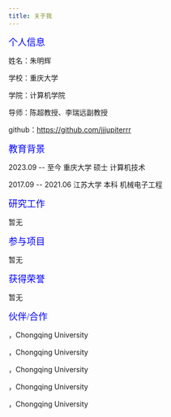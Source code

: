 ```yaml
---
title: 关于我
---
```




<font face="黑体" color=blue size=4>个人信息</font>

姓名：朱明辉

学校：重庆大学

学院：计算机学院

导师：陈超教授、李瑞远副教授

github：https://github.com/jjjupiterrr

<font face="黑体" color=blue size=4>教育背景</font>

2023.09 -- 至今          重庆大学  硕士  计算机技术

2017.09 -- 2021.06	江苏大学  本科  机械电子工程

<font face="黑体" color=blue size=4>研究工作</font>

暂无

<font face="黑体" color=blue size=4>参与项目</font>

暂无

<font face="黑体" color=blue size=4>获得荣誉</font>

暂无

<font face="黑体" color=blue size=4>伙伴/合作</font>

[李瑞远]: http://www.kangry.net/blog/ruiyuanli

，Chongqing University

[李政]: https://lizhzz.github.io

，Chongqing University

[孙杨洋]: https://yangysun.github.io

，Chongqing University

[何翔]: https://cquhx.github.io

，Chongqing University

[陈泽超]: https://blog.ackth.cc/about

，Chongqing University